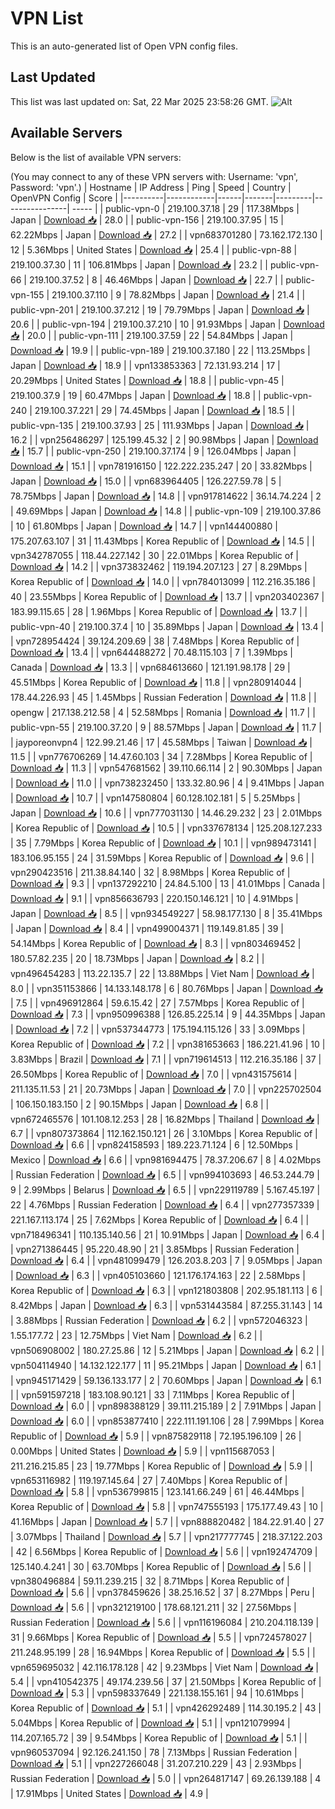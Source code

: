 # VPN List

This is an auto-generated list of Open VPN config files.

## Last Updated

This list was last updated on: Sat, 22 Mar 2025 23:58:26 GMT.
![Alt](https://repobeats.axiom.co/api/embed/186b98318ef1479477931607c1ad7d823f12451f.svg "Repobeats analytics image")

## Available Servers

Below is the list of available VPN servers:

(You may connect to any of these VPN servers with: Username: 'vpn', Password: 'vpn'.)
| Hostname | IP Address | Ping | Speed | Country | OpenVPN Config | Score |
|----------|------------|------|-------|---------|----------------| ----- |
| public-vpn-0 | 219.100.37.18 | 29 | 117.38Mbps | Japan | [Download 📥](./configs/server_0_JP.ovpn) | 28.0 |
| public-vpn-156 | 219.100.37.95 | 15 | 62.22Mbps | Japan | [Download 📥](./configs/server_1_JP.ovpn) | 27.2 |
| vpn683701280 | 73.162.172.130 | 12 | 5.36Mbps | United States | [Download 📥](./configs/server_2_US.ovpn) | 25.4 |
| public-vpn-88 | 219.100.37.30 | 11 | 106.81Mbps | Japan | [Download 📥](./configs/server_3_JP.ovpn) | 23.2 |
| public-vpn-66 | 219.100.37.52 | 8 | 46.46Mbps | Japan | [Download 📥](./configs/server_4_JP.ovpn) | 22.7 |
| public-vpn-155 | 219.100.37.110 | 9 | 78.82Mbps | Japan | [Download 📥](./configs/server_5_JP.ovpn) | 21.4 |
| public-vpn-201 | 219.100.37.212 | 19 | 79.79Mbps | Japan | [Download 📥](./configs/server_6_JP.ovpn) | 20.6 |
| public-vpn-194 | 219.100.37.210 | 10 | 91.93Mbps | Japan | [Download 📥](./configs/server_7_JP.ovpn) | 20.0 |
| public-vpn-111 | 219.100.37.59 | 22 | 54.84Mbps | Japan | [Download 📥](./configs/server_8_JP.ovpn) | 19.9 |
| public-vpn-189 | 219.100.37.180 | 22 | 113.25Mbps | Japan | [Download 📥](./configs/server_9_JP.ovpn) | 18.9 |
| vpn133853363 | 72.131.93.214 | 17 | 20.29Mbps | United States | [Download 📥](./configs/server_10_US.ovpn) | 18.8 |
| public-vpn-45 | 219.100.37.9 | 19 | 60.47Mbps | Japan | [Download 📥](./configs/server_11_JP.ovpn) | 18.8 |
| public-vpn-240 | 219.100.37.221 | 29 | 74.45Mbps | Japan | [Download 📥](./configs/server_12_JP.ovpn) | 18.5 |
| public-vpn-135 | 219.100.37.93 | 25 | 111.93Mbps | Japan | [Download 📥](./configs/server_13_JP.ovpn) | 16.2 |
| vpn256486297 | 125.199.45.32 | 2 | 90.98Mbps | Japan | [Download 📥](./configs/server_14_JP.ovpn) | 15.7 |
| public-vpn-250 | 219.100.37.174 | 9 | 126.04Mbps | Japan | [Download 📥](./configs/server_15_JP.ovpn) | 15.1 |
| vpn781916150 | 122.222.235.247 | 20 | 33.82Mbps | Japan | [Download 📥](./configs/server_16_JP.ovpn) | 15.0 |
| vpn683964405 | 126.227.59.78 | 5 | 78.75Mbps | Japan | [Download 📥](./configs/server_17_JP.ovpn) | 14.8 |
| vpn917814622 | 36.14.74.224 | 2 | 49.69Mbps | Japan | [Download 📥](./configs/server_18_JP.ovpn) | 14.8 |
| public-vpn-109 | 219.100.37.86 | 10 | 61.80Mbps | Japan | [Download 📥](./configs/server_19_JP.ovpn) | 14.7 |
| vpn144400880 | 175.207.63.107 | 31 | 11.43Mbps | Korea Republic of | [Download 📥](./configs/server_20_KR.ovpn) | 14.5 |
| vpn342787055 | 118.44.227.142 | 30 | 22.01Mbps | Korea Republic of | [Download 📥](./configs/server_21_KR.ovpn) | 14.2 |
| vpn373832462 | 119.194.207.123 | 27 | 8.29Mbps | Korea Republic of | [Download 📥](./configs/server_22_KR.ovpn) | 14.0 |
| vpn784013099 | 112.216.35.186 | 40 | 23.55Mbps | Korea Republic of | [Download 📥](./configs/server_23_KR.ovpn) | 13.7 |
| vpn203402367 | 183.99.115.65 | 28 | 1.96Mbps | Korea Republic of | [Download 📥](./configs/server_24_KR.ovpn) | 13.7 |
| public-vpn-40 | 219.100.37.4 | 10 | 35.89Mbps | Japan | [Download 📥](./configs/server_25_JP.ovpn) | 13.4 |
| vpn728954424 | 39.124.209.69 | 38 | 7.48Mbps | Korea Republic of | [Download 📥](./configs/server_26_KR.ovpn) | 13.4 |
| vpn644488272 | 70.48.115.103 | 7 | 1.39Mbps | Canada | [Download 📥](./configs/server_27_CA.ovpn) | 13.3 |
| vpn684613660 | 121.191.98.178 | 29 | 45.51Mbps | Korea Republic of | [Download 📥](./configs/server_28_KR.ovpn) | 11.8 |
| vpn280914044 | 178.44.226.93 | 45 | 1.45Mbps | Russian Federation | [Download 📥](./configs/server_29_RU.ovpn) | 11.8 |
| opengw | 217.138.212.58 | 4 | 52.58Mbps | Romania | [Download 📥](./configs/server_30_RO.ovpn) | 11.7 |
| public-vpn-55 | 219.100.37.20 | 9 | 88.57Mbps | Japan | [Download 📥](./configs/server_31_JP.ovpn) | 11.7 |
| jayporeonvpn4 | 122.99.21.46 | 17 | 45.58Mbps | Taiwan | [Download 📥](./configs/server_32_TW.ovpn) | 11.5 |
| vpn776706269 | 14.47.60.103 | 34 | 7.28Mbps | Korea Republic of | [Download 📥](./configs/server_33_KR.ovpn) | 11.3 |
| vpn547681562 | 39.110.66.114 | 2 | 90.30Mbps | Japan | [Download 📥](./configs/server_34_JP.ovpn) | 11.0 |
| vpn738232450 | 133.32.80.96 | 4 | 9.41Mbps | Japan | [Download 📥](./configs/server_35_JP.ovpn) | 10.7 |
| vpn147580804 | 60.128.102.181 | 5 | 5.25Mbps | Japan | [Download 📥](./configs/server_36_JP.ovpn) | 10.6 |
| vpn777031130 | 14.46.29.232 | 23 | 2.01Mbps | Korea Republic of | [Download 📥](./configs/server_37_KR.ovpn) | 10.5 |
| vpn337678134 | 125.208.127.233 | 35 | 7.79Mbps | Korea Republic of | [Download 📥](./configs/server_38_KR.ovpn) | 10.1 |
| vpn989473141 | 183.106.95.155 | 24 | 31.59Mbps | Korea Republic of | [Download 📥](./configs/server_39_KR.ovpn) | 9.6 |
| vpn290423516 | 211.38.84.140 | 32 | 8.98Mbps | Korea Republic of | [Download 📥](./configs/server_40_KR.ovpn) | 9.3 |
| vpn137292210 | 24.84.5.100 | 13 | 41.01Mbps | Canada | [Download 📥](./configs/server_41_CA.ovpn) | 9.1 |
| vpn856636793 | 220.150.146.121 | 10 | 4.91Mbps | Japan | [Download 📥](./configs/server_42_JP.ovpn) | 8.5 |
| vpn934549227 | 58.98.177.130 | 8 | 35.41Mbps | Japan | [Download 📥](./configs/server_43_JP.ovpn) | 8.4 |
| vpn499004371 | 119.149.81.85 | 39 | 54.14Mbps | Korea Republic of | [Download 📥](./configs/server_44_KR.ovpn) | 8.3 |
| vpn803469452 | 180.57.82.235 | 20 | 18.73Mbps | Japan | [Download 📥](./configs/server_45_JP.ovpn) | 8.2 |
| vpn496454283 | 113.22.135.7 | 22 | 13.88Mbps | Viet Nam | [Download 📥](./configs/server_46_VN.ovpn) | 8.0 |
| vpn351153866 | 14.133.148.178 | 6 | 80.76Mbps | Japan | [Download 📥](./configs/server_47_JP.ovpn) | 7.5 |
| vpn496912864 | 59.6.15.42 | 27 | 7.57Mbps | Korea Republic of | [Download 📥](./configs/server_48_KR.ovpn) | 7.3 |
| vpn950996388 | 126.85.225.14 | 9 | 44.35Mbps | Japan | [Download 📥](./configs/server_49_JP.ovpn) | 7.2 |
| vpn537344773 | 175.194.115.126 | 33 | 3.09Mbps | Korea Republic of | [Download 📥](./configs/server_50_KR.ovpn) | 7.2 |
| vpn381653663 | 186.221.41.96 | 10 | 3.83Mbps | Brazil | [Download 📥](./configs/server_51_BR.ovpn) | 7.1 |
| vpn719614513 | 112.216.35.186 | 37 | 26.50Mbps | Korea Republic of | [Download 📥](./configs/server_52_KR.ovpn) | 7.0 |
| vpn431575614 | 211.135.11.53 | 21 | 20.73Mbps | Japan | [Download 📥](./configs/server_53_JP.ovpn) | 7.0 |
| vpn225702504 | 106.150.183.150 | 2 | 90.15Mbps | Japan | [Download 📥](./configs/server_54_JP.ovpn) | 6.8 |
| vpn672465576 | 101.108.12.253 | 28 | 16.82Mbps | Thailand | [Download 📥](./configs/server_55_TH.ovpn) | 6.7 |
| vpn807373864 | 112.162.150.121 | 26 | 3.10Mbps | Korea Republic of | [Download 📥](./configs/server_56_KR.ovpn) | 6.6 |
| vpn824158593 | 189.223.71.124 | 6 | 12.50Mbps | Mexico | [Download 📥](./configs/server_57_MX.ovpn) | 6.6 |
| vpn981694475 | 78.37.206.67 | 8 | 4.02Mbps | Russian Federation | [Download 📥](./configs/server_58_RU.ovpn) | 6.5 |
| vpn994103693 | 46.53.244.79 | 9 | 2.99Mbps | Belarus | [Download 📥](./configs/server_59_BY.ovpn) | 6.5 |
| vpn229119789 | 5.167.45.197 | 22 | 4.76Mbps | Russian Federation | [Download 📥](./configs/server_60_RU.ovpn) | 6.4 |
| vpn277357339 | 221.167.113.174 | 25 | 7.62Mbps | Korea Republic of | [Download 📥](./configs/server_61_KR.ovpn) | 6.4 |
| vpn718496341 | 110.135.140.56 | 21 | 10.91Mbps | Japan | [Download 📥](./configs/server_62_JP.ovpn) | 6.4 |
| vpn271386445 | 95.220.48.90 | 21 | 3.85Mbps | Russian Federation | [Download 📥](./configs/server_63_RU.ovpn) | 6.4 |
| vpn481099479 | 126.203.8.203 | 7 | 9.05Mbps | Japan | [Download 📥](./configs/server_64_JP.ovpn) | 6.3 |
| vpn405103660 | 121.176.174.163 | 22 | 2.58Mbps | Korea Republic of | [Download 📥](./configs/server_65_KR.ovpn) | 6.3 |
| vpn121803808 | 202.95.181.113 | 6 | 8.42Mbps | Japan | [Download 📥](./configs/server_66_JP.ovpn) | 6.3 |
| vpn531443584 | 87.255.31.143 | 14 | 3.88Mbps | Russian Federation | [Download 📥](./configs/server_67_RU.ovpn) | 6.2 |
| vpn572046323 | 1.55.177.72 | 23 | 12.75Mbps | Viet Nam | [Download 📥](./configs/server_68_VN.ovpn) | 6.2 |
| vpn506908002 | 180.27.25.86 | 12 | 5.21Mbps | Japan | [Download 📥](./configs/server_69_JP.ovpn) | 6.2 |
| vpn504114940 | 14.132.122.177 | 11 | 95.21Mbps | Japan | [Download 📥](./configs/server_70_JP.ovpn) | 6.1 |
| vpn945171429 | 59.136.133.177 | 2 | 70.60Mbps | Japan | [Download 📥](./configs/server_71_JP.ovpn) | 6.1 |
| vpn591597218 | 183.108.90.121 | 33 | 7.11Mbps | Korea Republic of | [Download 📥](./configs/server_72_KR.ovpn) | 6.0 |
| vpn898388129 | 39.111.215.189 | 2 | 7.91Mbps | Japan | [Download 📥](./configs/server_73_JP.ovpn) | 6.0 |
| vpn853877410 | 222.111.191.106 | 28 | 7.99Mbps | Korea Republic of | [Download 📥](./configs/server_74_KR.ovpn) | 5.9 |
| vpn875829118 | 72.195.196.109 | 26 | 0.00Mbps | United States | [Download 📥](./configs/server_75_US.ovpn) | 5.9 |
| vpn115687053 | 211.216.215.85 | 23 | 19.77Mbps | Korea Republic of | [Download 📥](./configs/server_76_KR.ovpn) | 5.9 |
| vpn653116982 | 119.197.145.64 | 27 | 7.40Mbps | Korea Republic of | [Download 📥](./configs/server_77_KR.ovpn) | 5.8 |
| vpn536799815 | 123.141.66.249 | 61 | 46.44Mbps | Korea Republic of | [Download 📥](./configs/server_78_KR.ovpn) | 5.8 |
| vpn747555193 | 175.177.49.43 | 10 | 41.16Mbps | Japan | [Download 📥](./configs/server_79_JP.ovpn) | 5.7 |
| vpn888820482 | 184.22.91.40 | 27 | 3.07Mbps | Thailand | [Download 📥](./configs/server_80_TH.ovpn) | 5.7 |
| vpn217777745 | 218.37.122.203 | 42 | 6.56Mbps | Korea Republic of | [Download 📥](./configs/server_81_KR.ovpn) | 5.6 |
| vpn192474709 | 125.140.4.241 | 30 | 63.70Mbps | Korea Republic of | [Download 📥](./configs/server_82_KR.ovpn) | 5.6 |
| vpn380496884 | 59.11.239.215 | 32 | 8.71Mbps | Korea Republic of | [Download 📥](./configs/server_83_KR.ovpn) | 5.6 |
| vpn378459626 | 38.25.16.52 | 37 | 8.27Mbps | Peru | [Download 📥](./configs/server_84_PE.ovpn) | 5.6 |
| vpn321219100 | 178.68.121.211 | 32 | 27.56Mbps | Russian Federation | [Download 📥](./configs/server_85_RU.ovpn) | 5.6 |
| vpn116196084 | 210.204.118.139 | 31 | 9.66Mbps | Korea Republic of | [Download 📥](./configs/server_86_KR.ovpn) | 5.5 |
| vpn724578027 | 211.248.95.199 | 28 | 16.94Mbps | Korea Republic of | [Download 📥](./configs/server_87_KR.ovpn) | 5.5 |
| vpn659695032 | 42.116.178.128 | 42 | 9.23Mbps | Viet Nam | [Download 📥](./configs/server_88_VN.ovpn) | 5.4 |
| vpn410542375 | 49.174.239.56 | 37 | 21.50Mbps | Korea Republic of | [Download 📥](./configs/server_89_KR.ovpn) | 5.3 |
| vpn598337649 | 221.138.155.161 | 94 | 10.61Mbps | Korea Republic of | [Download 📥](./configs/server_90_KR.ovpn) | 5.1 |
| vpn426292489 | 114.30.195.2 | 43 | 5.04Mbps | Korea Republic of | [Download 📥](./configs/server_91_KR.ovpn) | 5.1 |
| vpn121079994 | 114.207.165.72 | 39 | 9.54Mbps | Korea Republic of | [Download 📥](./configs/server_92_KR.ovpn) | 5.1 |
| vpn960537094 | 92.126.241.150 | 78 | 7.13Mbps | Russian Federation | [Download 📥](./configs/server_93_RU.ovpn) | 5.1 |
| vpn227266048 | 31.207.210.229 | 43 | 2.93Mbps | Russian Federation | [Download 📥](./configs/server_94_RU.ovpn) | 5.0 |
| vpn264817147 | 69.26.139.188 | 4 | 17.91Mbps | United States | [Download 📥](./configs/server_95_US.ovpn) | 4.9 |
